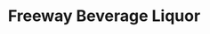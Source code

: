 ---
title: "Freeway Beverage Liquor"
url: /lincoln-park/freeway-beverage-liquor/
shop: convenience
---